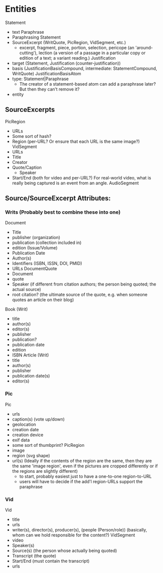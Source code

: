 # Entities
Statement
  - text
Paraphrase
  - Paraphrasing Statement
  - SourceExcerpt (WritQuote, PicRegion, VidSegment, etc.)
    - excerpt, fragment, piece, portion, selection, pericope (an 'around-cutting'), lection (a version of a passage in 
      a particular copy or edition of a text; a variant reading.)
Justification
  - target (Statement, Justification (counter-justification))
  - basis (JustificationBasisCompound<JustificationBasisAtom>, intermediate: StatementCompound, WritQuote)
JustificationBasisAtom
  - type: Statement|Paraphrase
    - The creator of a statement-based atom can add a paraphrase later?  But then they can't remove it?
  - entity

## SourceExcerpts
PicRegion
  - URLs
  - Some sort of hash?
  - Region (per-URL?  Or ensure that each URL is the same image?)
VidSegment
  - URLs
  - Title
  - Creator
  - Quote/Caption
    - Speaker
  - Start/End (both for video and per-URL?)  For real-world video, what is really being captured is an event from an angle.
AudioSegment

## Source/SourceExcerpt Attributes:

### Writs (Probably best to combine these into one)
Document
  - Title
  - publisher (organization)
  - publication (collection included in)
  - edition (Issue/Volume)
  - Publication Date
  - Author(s)
  - Identifiers (ISBN, ISSN, DOI, PMID)
  - URLs
DocumentQuote
  - Document
  - quote
  - Speaker (if different from citation authors; the person being quoted; the actual source)
  - root citation? (the ultimate source of the quote, e.g. when someone quotes an article on their blog)
  
Book (Writ)
  - title
  - author(s)
  - editor(s)
  - publisher
  - publication?
  - publication date
  - edition
  - ISBN
Article (Writ)
  - title
  - author(s)
  - publisher
  - publication date(s)
  - editor(s)

### Pic
Pic
  - urls
  - caption(s) (vote up/down)
  - geolocation
  - creation date
  - creation device
  - exif data
  - some sort of thumbprint?
PicRegion
  - image
  - region (svg shape)
  - url(s) (Ideally if the contents of the region are the same, then they are the same 'image region', even if the pictures are cropped differently
    or if the regions are slightly different)
    - to start, probably easiest just to have a one-to-one region-to-URL
    - users will have to decide if the add'l region-URLs support the paraphrase
  
### Vid
Vid
  - title
  - urls
  - writer(s), director(s), producer(s), (people (Person/role)) (basically, whom can we hold responsible for the content?)
VidSegment
  - video
  - Speaker(s)
  - Source(s) (the person whose actually being quoted)
  - Transcript (the quote)
  - Start/End (must contain the transcript)
  - urls
